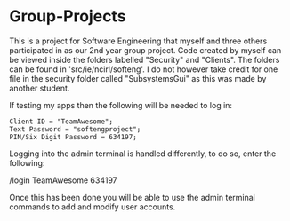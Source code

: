 Group-Projects
==============
This is a project for Software Engineering that myself and three others participated in as our 2nd year group project.
Code created by myself can be viewed inside the folders labelled "Security" and "Clients". 
The folders can be found in 'src/ie/ncirl/softeng'. I do not however take credit for one file in the security folder called
"SubsystemsGui" as this was made by another student.

If testing my apps then the following will be needed to log in:

    Client ID = "TeamAwesome";
    Text Password = "softengproject";
    PIN/Six Digit Password = 634197;
    
Logging into the admin terminal is handled differently, to do so, enter the following:

/login TeamAwesome 634197

Once this has been done you will be able to use the admin terminal commands to add and modify user accounts.
